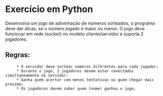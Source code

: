 #  Exercício em Python


Desenvolva um jogo de adivinhação de números sorteados, o programa deve dar dicas, se o número jogado é maior ou menor. O jogo deve funcionar em rede (socket) no modelo cliente/servidor e suporta 2 jogadores.

Regras:
-----
         * O servidor deve sortear números diferentes para cada jogador;
         * Durante o jogo, 2 jogadores devem estar conectados simultaneamente no servidor;
         * Ganha quem acertar com menos tentativas ou quem chegar mais próximo;
         * Os jogadores devem saber quem (nome) ganhou o jogo; 
